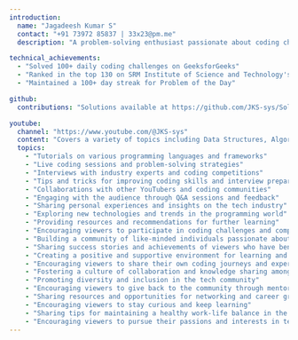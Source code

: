 ```yaml
---
introduction:
  name: "Jagadeesh Kumar S"
  contact: "+91 73972 85837 | 33x23@pm.me"
  description: "A problem-solving enthusiast passionate about coding challenges."

technical_achievements:
  - "Solved 100+ daily coding challenges on GeeksforGeeks"
  - "Ranked in the top 130 on SRM Institute of Science and Technology's GeeksforGeeks leaderboard"
  - "Maintained a 100+ day streak for Problem of the Day"

github:
  contributions: "Solutions available at https://github.com/JKS-sys/Solution-To-Problem-Of-The-Day-at-geeksforgeeks.org"

youtube:
  channel: "https://www.youtube.com/@JKS-sys"
  content: "Covers a variety of topics including Data Structures, Algorithms, and Competitive Programming."
  topics:
    - "Tutorials on various programming languages and frameworks"
    - "Live coding sessions and problem-solving strategies"
    - "Interviews with industry experts and coding competitions"
    - "Tips and tricks for improving coding skills and interview preparation"
    - "Collaborations with other YouTubers and coding communities"
    - "Engaging with the audience through Q&A sessions and feedback"
    - "Sharing personal experiences and insights on the tech industry"
    - "Exploring new technologies and trends in the programming world"
    - "Providing resources and recommendations for further learning"
    - "Encouraging viewers to participate in coding challenges and competitions"
    - "Building a community of like-minded individuals passionate about coding and technology"
    - "Sharing success stories and achievements of viewers who have benefited from the channel"
    - "Creating a positive and supportive environment for learning and growth"
    - "Encouraging viewers to share their own coding journeys and experiences"
    - "Fostering a culture of collaboration and knowledge sharing among viewers"
    - "Promoting diversity and inclusion in the tech community"
    - "Encouraging viewers to give back to the community through mentorship and support"
    - "Sharing resources and opportunities for networking and career growth"
    - "Encouraging viewers to stay curious and keep learning"
    - "Sharing tips for maintaining a healthy work-life balance in the tech industry"
    - "Encouraging viewers to pursue their passions and interests in technology"
---
```

